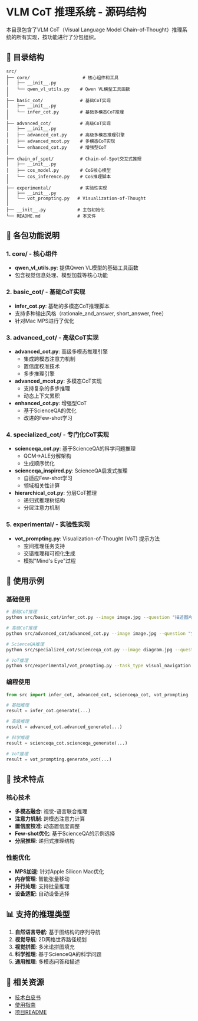# VLM CoT 推理系统 - 源码结构

本目录包含了VLM CoT（Visual Language Model Chain-of-Thought）推理系统的所有实现，按功能进行了分包组织。

## 📁 目录结构

```
src/
├── core/                    # 核心组件和工具
│   ├── __init__.py
│   └── qwen_vl_utils.py    # Qwen VL模型工具函数
│
├── basic_cot/              # 基础CoT实现
│   ├── __init__.py
│   └── infer_cot.py        # 基础多模态CoT推理
│
├── advanced_cot/           # 高级CoT实现
│   ├── __init__.py
│   ├── advanced_cot.py     # 高级多模态推理引擎
│   ├── advanced_mcot.py    # 多模态CoT实现
│   └── enhanced_cot.py     # 增强型CoT
│
├── chain_of_spot/          # Chain-of-Spot交互式推理
│   ├── __init__.py
│   ├── cos_model.py        # CoS核心模型
│   └── cos_inference.py    # CoS推理脚本
│
├── experimental/           # 实验性实现
│   ├── __init__.py
│   └── vot_prompting.py   # Visualization-of-Thought
│
├── __init__.py            # 主包初始化
└── README.md              # 本文件
```

## 🎯 各包功能说明

### 1. core/ - 核心组件
- **qwen_vl_utils.py**: 提供Qwen VL模型的基础工具函数
- 包含视觉信息处理、模型加载等核心功能

### 2. basic_cot/ - 基础CoT实现
- **infer_cot.py**: 基础的多模态CoT推理脚本
- 支持多种输出风格（rationale_and_answer, short_answer, free）
- 针对Mac MPS进行了优化

### 3. advanced_cot/ - 高级CoT实现
- **advanced_cot.py**: 高级多模态推理引擎
  - 集成跨模态注意力机制
  - 置信度校准技术
  - 多步推理引擎
- **advanced_mcot.py**: 多模态CoT实现
  - 支持复杂的多步推理
  - 动态上下文累积
- **enhanced_cot.py**: 增强型CoT
  - 基于ScienceQA的优化
  - 改进的Few-shot学习

### 4. specialized_cot/ - 专门化CoT实现
- **scienceqa_cot.py**: 基于ScienceQA的科学问题推理
  - QCM→ALE分解架构
  - 生成顺序优化
- **scienceqa_inspired.py**: ScienceQA启发式推理
  - 自适应Few-shot学习
  - 领域相关性计算
- **hierarchical_cot.py**: 分层CoT推理
  - 递归式推理树结构
  - 分层注意力机制

### 5. experimental/ - 实验性实现
- **vot_prompting.py**: Visualization-of-Thought (VoT) 提示方法
  - 空间推理任务支持
  - 交错推理和可视化生成
  - 模拟"Mind's Eye"过程

## 🚀 使用示例

### 基础使用
```bash
# 基础CoT推理
python src/basic_cot/infer_cot.py --image image.jpg --question "描述图片"

# 高级CoT推理
python src/advanced_cot/advanced_cot.py --image image.jpg --question "分析图片" --enable-advanced

# ScienceQA推理
python src/specialized_cot/scienceqa_cot.py --image diagram.jpg --question "解释现象"

# VoT推理
python src/experimental/vot_prompting.py --task_type visual_navigation --question "导航路径"
```

### 编程使用
```python
from src import infer_cot, advanced_cot, scienceqa_cot, vot_prompting

# 基础推理
result = infer_cot.generate(...)

# 高级推理
result = advanced_cot.advanced_generate(...)

# 科学推理
result = scienceqa_cot.scienceqa_generate(...)

# VoT推理
result = vot_prompting.generate_vot(...)
```

## 🔧 技术特点

### 核心技术
- **多模态融合**: 视觉-语言联合推理
- **注意力机制**: 跨模态注意力计算
- **置信度校准**: 动态置信度调整
- **Few-shot优化**: 基于ScienceQA的示例选择
- **分层推理**: 递归式推理结构

### 性能优化
- **MPS加速**: 针对Apple Silicon Mac优化
- **内存管理**: 智能张量移动
- **并行处理**: 支持批量推理
- **设备适配**: 自动设备选择

## 📊 支持的推理类型

1. **自然语言导航**: 基于图结构的序列导航
2. **视觉导航**: 2D网格世界路径规划
3. **视觉拼图**: 多米诺拼图填充
4. **科学推理**: 基于ScienceQA的科学问题
5. **通用推理**: 多模态问答和描述

## 🔗 相关资源

- [技术白皮书](../docs/TECHNICAL_WHITEPAPER.md)
- [使用指南](../docs/USAGE_GUIDE.md)
- [项目README](../README.md)
